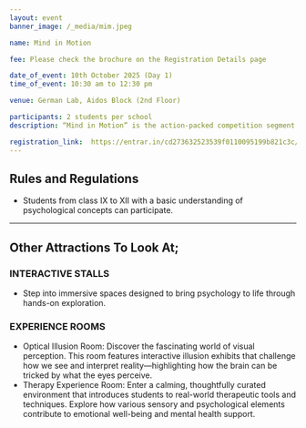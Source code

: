 ```yaml
---
layout: event
banner_image: /_media/mim.jpeg

name: Mind in Motion

fee: Please check the brochure on the Registration Details page

date_of_event: 10th October 2025 (Day 1)
time_of_event: 10:30 am to 12:30 pm

venue: German Lab, Aidos Block (2nd Floor)

participants: 2 students per school
description: “Mind in Motion” is the action-packed competition segment of Mind Matters, bringing psychology to life through a series of fun, fast-paced, and mentally stimulating challenges. Each round is designed to test observation, cognition, emotional intelligence, and critical thinking—putting psychological concepts into motion!

registration_link:  https://entrar.in/cd273632523539f0110095199b821c3c/onlineRegistrationConclave/3
---
```


## Rules and Regulations
- Students from class IX to XII with a basic understanding of psychological concepts can participate.

---

## Other Attractions To Look At;

### INTERACTIVE STALLS
- Step into immersive spaces designed to bring psychology to life through hands-on exploration.

### EXPERIENCE ROOMS
- Optical Illusion Room: Discover the fascinating world of visual perception. This room features interactive illusion exhibits that challenge how we see and interpret reality—highlighting how the brain can be tricked by what the eyes perceive.
- Therapy Experience Room: Enter a calming, thoughtfully curated environment that introduces students to real-world therapeutic tools and techniques. Explore how various sensory and psychological elements contribute to emotional well-being and mental health support.
